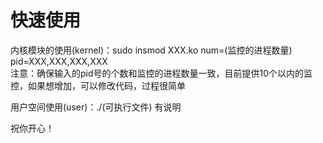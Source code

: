 # 快速使用

内核模块的使用(kernel)：sudo insmod XXX.ko num=(监控的进程数量) pid=XXX,XXX,XXX,XXX    
   注意：确保输入的pid号的个数和监控的进程数量一致，目前提供10个以内的监控，如果想增加，可以修改代码，过程很简单     
   
用户空间使用(user)：./(可执行文件)  有说明

祝你开心！

